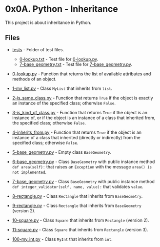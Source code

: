 # 0x0A. Python - Inheritance

This project is about inheritance in Python.

## Files

- [tests](tests) - Folder of test files.
	- [0-lookup.txt](tests/0-lookup.txt) - Test file for [0-lookup.py](0-lookup.py).
	- [7-base_geometry.txt](tests/7-base_geometry.txt) - Test file for [7-base_geometry.py](7-base_geometry.py).

- [0-lookup.py](0-lookup.py) - Function that returns the list of available attributes and methods of an object.

- [1-my_list.py](1-my_list.py) - Class `MyList` that inherits from `list`.

- [2-is_same_class.py](2-is_same_class.py) - Function that returns `True` if the object is exactly an instance of the specified class; otherwise `False`.

- [3-is_kind_of_class.py](3-is_kind_of_class.py) - Function that returns `True` if the object is an instance of, or if the object is an instance of a class that inherited from, the specified class; otherwise `False`.

- [4-inherits_from.py](4-inherits_from.py) - Function that returns `True` if the object is an instance of a class that inherited (directly or indirectly) from the specified class; otherwise `False`.

- [5-base_geometry.py](5-base_geometry.py) - Empty class `BaseGeometry`.

- [6-base_geometry.py](6-base_geometry.py) - Class `BaseGeometry` with public instance method `def area(self):` that raises an `Exception` with the message `area() is not implemented`.

- [7-base_geometry.py](7-base_geometry.py) - Class `BaseGeometry` with public instance method `def integer_validator(self, name, value):` that validates `value`.

- [8-rectangle.py](8-rectangle.py) - Class `Rectangle` that inherits from `BaseGeometry`.

- [9-rectangle.py](9-rectangle.py) - Class `Rectangle` that inherits from `BaseGeometry` (version 2).

- [10-square.py](10-square.py) - Class `Square` that inherits from `Rectangle` (version 2).

- [11-square.py](11-square.py) - Class `Square` that inherits from `Rectangle` (version 3).

- [100-my_int.py](100-my_int.py) - Class `MyInt` that inherits from `int`.
